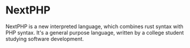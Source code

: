 # NextPHP

NextPHP is a new interpreted language, which combines rust syntax with PHP syntax.
It's a general purpose language, written by a college student studying software development.
